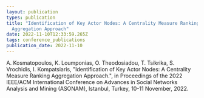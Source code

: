 ```yaml
---
layout: publication
types: publication
title: "Identification of Key Actor Nodes: A Centrality Measure Ranking
  Aggregation Approach"
date: 2022-11-10T12:33:59.265Z
tags: conference_publications
publication_date: 2022-11-10
---
```

<!--StartFragment-->

A. Kosmatopoulos, K. Loumponias, O. Theodosiadou, T. Tsikrika, S. Vrochidis, I. Kompatsiaris, "Identification of Key Actor Nodes: A Centrality Measure Ranking Aggregation Approach.", in Proceedings of the 2022 IEEE/ACM International Conference on Advances in Social Networks Analysis and Mining (ASONAM), Istanbul, Turkey, 10-11 November, 2022.

<!--EndFragment-->